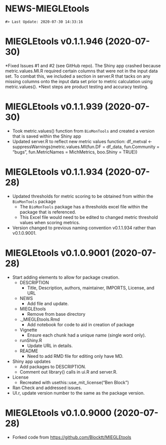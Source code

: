 NEWS-MIEGLEtools
================

<!-- NEWS.md is generated from NEWS.Rmd. Please edit that file -->

    #> Last Update: 2020-07-30 14:33:16

# MIEGLEtools v0.1.1.946 (2020-07-30)

*Fixed Issues \#1 and \#2 (see GitHub repo). The Shiny app crashed
because metric.values.MI.R required certain columns that were not in the
input data set. To combat this, we included a section in server.R that
tacks on any missing columns onto the input data set prior to metric
calculation using metric.values(). *Next steps are product testing and
accuracy testing.

# MIEGLEtools v0.1.1.939 (2020-07-30)

  - Took metric.values() function from `BioMonTools` and created a
    version that is saved within the Shiny app
  - Updated server.R to reflect new metric values function: df\_metval
    \<- suppressWarnings(metric.values.MI(fun.DF = df\_data,
    fun.Community = “bugs”, fun.MetricNames = MichMetrics, boo.Shiny =
    TRUE))

# MIEGLEtools v0.1.1.934 (2020-07-28)

  - Updated thresholds for metric scoring to be obtained from within the
    `BioMonTools` package
      - The `BioMonTools` package has a thresholds excel file within the
        package that is referenced.
      - This Excel file would need to be edited to changed metric
        threshold values when scoring metrics.
  - Version changed to previous naming convention v0.1.1.934 rather than
    v0.1.0.9001.

# MIEGLEtools v0.1.0.9001 (2020-07-28)

  - Start adding elements to allow for package creation.
      - DESCRIPTION
          - Title, Description, authors, maintainer, IMPORTS, License,
            and URL
      - NEWS
          - Add file and update.
      - MIEGLEtools
          - Remove from base directory
      - .\_MIEGLEtools.Rmd
          - Add notebook for code to aid in creation of package
      - Vignette
          - Ensure each chunk had a unique name (single word only).
      - runShiny.R
          - Update URL in details.
      - README
          - Need to add RMD file for editing only have MD.
  - Shiny app updates
      - Add packages to DESCRIPTION.  
      - Comment out library() calls in ui.R and server.R.  
  - License
      - Recreated with usethis::use\_mit\_license(“Ben Block”)
  - Ran Check and addressed issues.
  - UI.r, update version number to the same as the package version.

# MIEGLEtools v0.1.0.9000 (2020-07-28)

  - Forked code from <https://github.com/Blocktt/MIEGLEtools>
